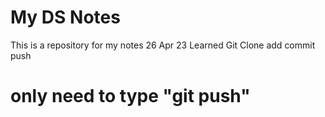 # My DS Notes
This is a repository for my notes
26 Apr 23 Learned Git Clone add commit push
# only need to type "git push"
